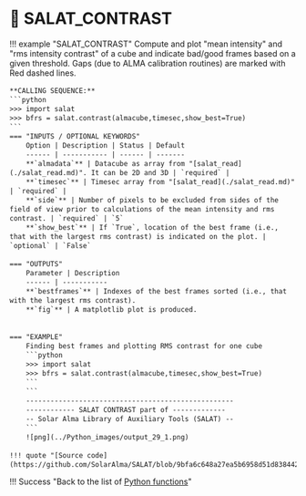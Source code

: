 # :low_brightness: SALAT_CONTRAST

!!! example "SALAT_CONTRAST"
	Compute and plot "mean intensity" and "rms intensity contrast" of a cube and indicate bad/good frames based on a given threshold. Gaps (due to ALMA calibration routines) are marked with Red dashed lines.
	
	**CALLING SEQUENCE:**
	```python
	>>> import salat
	>>> bfrs = salat.contrast(almacube,timesec,show_best=True)
	```
	=== "INPUTS / OPTIONAL KEYWORDS"
		Option | Description | Status | Default
		------ | ----------- | ------ | -------
		**`almadata`** | Datacube as array from "[salat_read](./salat_read.md)". It can be 2D and 3D | `required` | 
		**`timesec`** | Timesec array from "[salat_read](./salat_read.md)" | `required` | 
		**`side`** | Number of pixels to be excluded from sides of the field of view prior to calculations of the mean intensity and rms contrast. | `required` | `5`
		**`show_best`** | If `True`, location of the best frame (i.e., that with the largest rms contrast) is indicated on the plot. | `optional` | `False`
	
	=== "OUTPUTS"
		Parameter | Description
		------ | -----------
		**`bestframes`** | Indexes of the best frames sorted (i.e., that with the largest rms contrast).
		**`fig`** | A matplotlib plot is produced.

		
	=== "EXAMPLE"
		Finding best frames and plotting RMS contrast for one cube
		```python
		>>> import salat
		>>> bfrs = salat.contrast(almacube,timesec,show_best=True)
		```	
		```
		---------------------------------------------------
		------------ SALAT CONTRAST part of -------------
		-- Solar Alma Library of Auxiliary Tools (SALAT) --
		```
		![png](../Python_images/output_29_1.png)
	
	!!! quote "[Source code](https://github.com/SolarAlma/SALAT/blob/9bfa6c648a27ea5b6958d51d8384420ec9096642/Python/salat.py#L760)"

!!! Success "Back to the list of [Python functions](../python.md)"